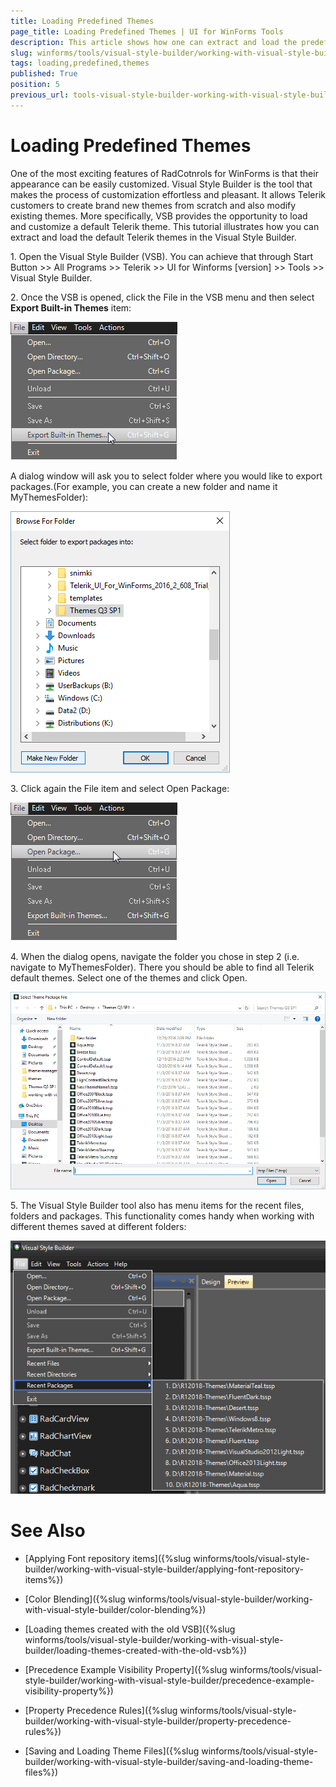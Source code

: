 ```yaml
---
title: Loading Predefined Themes
page_title: Loading Predefined Themes | UI for WinForms Tools
description: This article shows how one can extract and load the predefined themes.
slug: winforms/tools/visual-style-builder/working-with-visual-style-builder/loading-predefined-themes
tags: loading,predefined,themes
published: True
position: 5
previous_url: tools-visual-style-builder-working-with-visual-style-builder-loading-predefined-themes
---
```


# Loading Predefined Themes

One of the most exciting features of RadCotnrols for WinForms is that their appearance can be easily customized. Visual Style Builder is the tool that makes the process of customization effortless and pleasant. It allows Telerik customers to create brand new themes from scratch and also modify existing themes. More specifically, VSB provides the opportunity to load and customize a default Telerik theme. This tutorial illustrates how you can extract and load the default Telerik themes in the Visual Style Builder.


1\. Open the Visual Style Builder (VSB). You can achieve that through Start Button >> All Programs >> Telerik >> UI for Winforms [version] >> Tools >> Visual Style Builder.

2\. Once the VSB is opened, click the File in the VSB menu and then select __Export Built-in Themes__ item:

![tools-visual-style-builder-working-with-visual-style-builder-loading-predefined-themes 001](images/tools-visual-style-builder-working-with-visual-style-builder-loading-predefined-themes001.png)

A dialog window will ask you to select folder where you would like to export packages.(For example, you can create a new folder and name it MyThemesFolder):

![tools-visual-style-builder-working-with-visual-style-builder-loading-predefined-themes 002](images/tools-visual-style-builder-working-with-visual-style-builder-loading-predefined-themes002.png)

3\. Click again the File item and select Open Package:

![tools-visual-style-builder-working-with-visual-style-builder-loading-predefined-themes 003](images/tools-visual-style-builder-working-with-visual-style-builder-loading-predefined-themes003.png)

4\. When the dialog opens, navigate the folder you chose in step 2 (i.e. navigate to MyThemesFolder). There you should be able to find all Telerik default themes. Select one of the themes and click Open.

![tools-visual-style-builder-working-with-visual-style-builder-loading-predefined-themes 004](images/tools-visual-style-builder-working-with-visual-style-builder-loading-predefined-themes004.png)

5\. The Visual Style Builder tool also has menu items for the recent files, folders and packages. This functionality comes handy when working with different themes saved at different folders:

![tools-visual-style-builder-working-with-visual-style-builder-loading-predefined-themes 005](images/tools-visual-style-builder-working-with-visual-style-builder-loading-predefined-themes005.png)

# See Also
* [Applying Font repository items]({%slug winforms/tools/visual-style-builder/working-with-visual-style-builder/applying-font-repository-items%})

* [Color Blending]({%slug winforms/tools/visual-style-builder/working-with-visual-style-builder/color-blending%})

* [Loading themes created with the old VSB]({%slug winforms/tools/visual-style-builder/working-with-visual-style-builder/loading-themes-created-with-the-old-vsb%})

* [Precedence Example Visibility Property]({%slug winforms/tools/visual-style-builder/working-with-visual-style-builder/precedence-example-visibility-property%})

* [Property Precedence Rules]({%slug winforms/tools/visual-style-builder/working-with-visual-style-builder/property-precedence-rules%})

* [Saving and Loading Theme Files]({%slug winforms/tools/visual-style-builder/working-with-visual-style-builder/saving-and-loading-theme-files%})